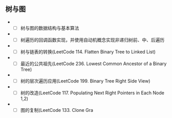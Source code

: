 
## 树与图
* - [ ]   树与图的数据结构与基本算法 
* - [ ]   树遍历的回调函数实现，并使用自动机概念实现非递归树前、中、后遍历 
* - [ ] 树与链表的转换(LeetCode 114. Flatten Binary Tree to Linked List) 
* - [ ] 最近的公共祖先(LeetCode 236. Lowest Common Ancestor of a Binary Tree) 
* - [ ]  树的层次遍历应用(LeetCode 199. Binary Tree Right Side View) 
* - [ ]  树的改造(LeetCode 117. Populating Next Right Pointers in Each Node 1,2) 
* - [ ]  图的复制(LeetCode 133. Clone Gra